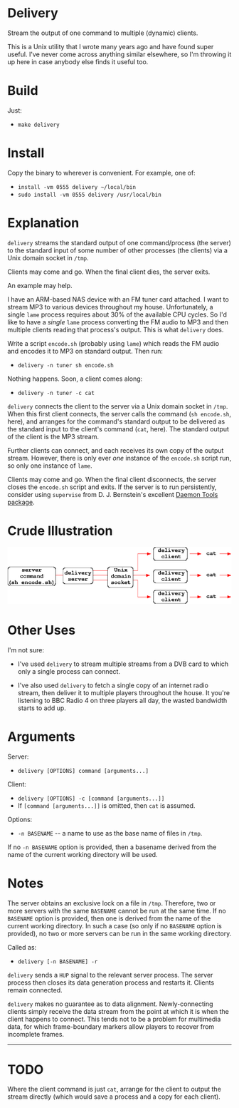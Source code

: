 Delivery
========

Stream the output of one command to multiple (dynamic) clients.

This is a Unix utility that I wrote many years ago and have found super useful.
I've never come across anything similar elsewhere, so I'm throwing it up here
in case anybody else finds it useful too.

Build
=====

Just:

  - `make delivery`

Install
=======

Copy the binary to wherever is convenient.  For example, one of:

   - `install -vm 0555 delivery ~/local/bin`
   - `sudo install -vm 0555 delivery /usr/local/bin`

Explanation
===========

`delivery` streams the standard output of one command/process (the server) to the
standard input of some number of other processes (the clients) via a Unix
domain socket in `/tmp`.

Clients may come and go.  When the final client dies, the server exits.

An example may help.

I have an ARM-based NAS device with an FM tuner card attached.  I want to
stream MP3 to various devices throughout my house.  Unfortunately, a single
`lame` process requires about 30% of the available CPU cycles.  So I'd like to
have a *single* `lame` process converting the FM audio to MP3 and then multiple
clients reading that process's output.  This is what `delivery` does.

Write a script `encode.sh` (probably using `lame`) which reads the FM audio and encodes it to MP3 on
standard output.  Then run:

  - `delivery -n tuner sh encode.sh`

Nothing happens.  Soon, a client comes along:

   - `delivery -n tuner -c cat`

`delivery` connects the client to the server via a Unix domain socket in
`/tmp`.  When this first client connects, the server calls the command (`sh encode.sh`, here), and arranges for the command's standard output to be delivered as the
standard input to the client's command (`cat`, here).  The standard output of
the client is the MP3 stream.

Further clients can  connect, and each receives its own copy of the output
stream.  However, there is only ever *one* instance of the `encode.sh` script
run, so only one instance of `lame`.

Clients may come and go.  When the final client disconnects, the server closes
the `encode.sh` script and exits.  If the server is to run persistently,
consider using `supervise` from D. J. Bernstein's excellent [Daemon Tools
package](http://cr.yp.to/daemontools.html).

Crude Illustration
==================

![Illustration](./FigIllustration.png "Illustration")

Other Uses
==========

I'm not sure:

   - I've used `delivery` to stream multiple streams from a DVB card to which only a single process can connect.

   - I've also used `delivery` to fetch a single copy of an internet radio stream, then
     deliver it to multiple players throughout the house.  It you're
     listening to BBC Radio 4 on three players all day, the wasted bandwidth starts to
     add up.

Arguments
=========

Server:

   - `delivery [OPTIONS] command [arguments...]`

Client:

   - `delivery [OPTIONS] -c [command [arguments...]]`
   - If `[command [arguments...]]` is omitted, then `cat` is assumed.

Options:

   - `-n BASENAME` -- a name to use as the base name of files in `/tmp`.

If no `-n BASENAME` option is provided, then a basename derived from the name
of the current working directory will be used.

Notes
=====

The server obtains an exclusive lock on a file in `/tmp`.  Therefore, two or
more servers with the same `BASENAME` cannot be run at the same time.  If no
`BASENAME` option is provided, then one is derived from the name of the current
working directory.  In such a case (so only if no `BASENAME` option is
provided), no two or more servers can be run in the same working directory.

Called as:

   - `delivery [-n BASENAME] -r`

`delivery` sends a `HUP` signal to the relevant server process.  The server
process then closes its data generation process and restarts it.  Clients
remain connected.

`delivery` makes no guarantee as to data alignment.  Newly-connecting clients
simply receive the data stream from the point at which it is when the client
happens to connect.  This tends not to be a problem for multimedia data, for
which frame-boundary markers allow players to recover from incomplete frames.

---------------------------------------

TODO
====

Where the client command is just `cat`, arrange for the client to output the
stream directly (which would save a process and a copy for each client).
